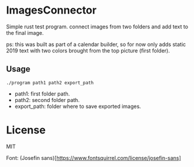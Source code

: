 # ImagesConnector

Simple rust test program. connect images from two folders and add text to the final image.

ps: this was built as part of a calendar builder, so for now only adds static 2019 text with two colors brought from the top picture (first folder).

## Usage
```
./program path1 path2 export_path
```
* path1:         first folder path.
* path2:         second folder path.
* export_path:   folder where to save exported images.


# License

MIT

Font: (Josefin sans)[https://www.fontsquirrel.com/license/josefin-sans]